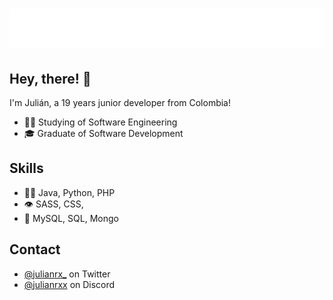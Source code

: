 <h1 align="center">
  <img src="https://raw.githubusercontent.com/julianxdev/julianxdev/main/name2.svg" alt="JulianX" />
</h1>

## Hey, there! 👋
I'm Julián, a 19 years junior developer from Colombia!

- 👨‍💻 Studying of Software Engineering
- 🎓 Graduate of Software Development

## Skills
- 👨‍💻 Java, Python, PHP 
- 👁️ SASS, CSS,
- 💽 MySQL, SQL, Mongo

## Contact
- [@julianrx_](https://twitter.com/julianrx_) on Twitter
- [@julianrxx](discord.com/juliannrx) on Discord
